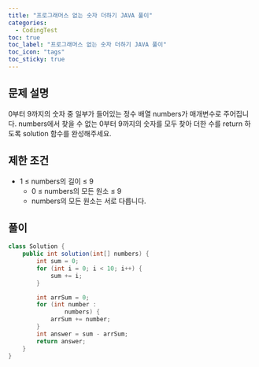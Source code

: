 ```yaml
---
title: "프로그래머스 없는 숫자 더하기 JAVA 풀이"
categories:
  - CodingTest
toc: true
toc_label: "프로그래머스 없는 숫자 더하기 JAVA 풀이"
toc_icon: "tags"
toc_sticky: true
---
```

## 문제 설명
0부터 9까지의 숫자 중 일부가 들어있는 정수 배열 numbers가 매개변수로 주어집니다. numbers에서 찾을 수 없는 0부터 9까지의 숫자를 모두 찾아 더한 수를 return 하도록 solution 함수를 완성해주세요.

## 제한 조건
- 1 ≤ numbers의 길이 ≤ 9
  - 0 ≤ numbers의 모든 원소 ≤ 9
  - numbers의 모든 원소는 서로 다릅니다.


## 풀이
```java
class Solution {
    public int solution(int[] numbers) {
        int sum = 0;
        for (int i = 0; i < 10; i++) {
            sum += i;
        }

        int arrSum = 0;
        for (int number :
                numbers) {
            arrSum += number;
        }
        int answer = sum - arrSum;
        return answer;
    }
}
```
